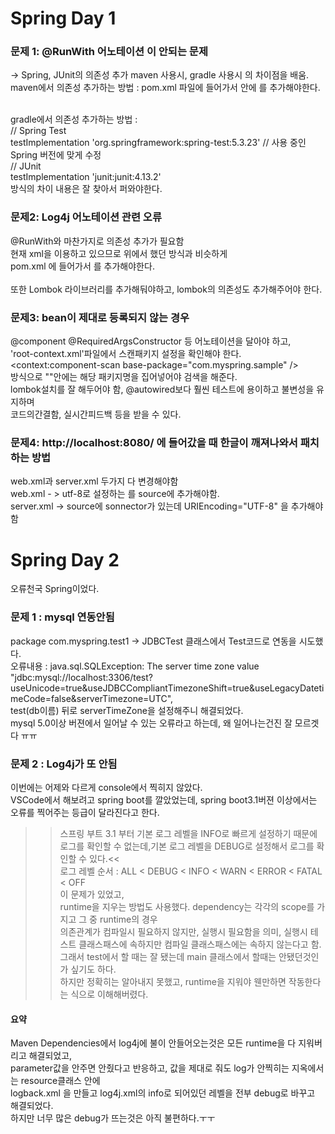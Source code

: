 # Spring Day 1

### 문제 1: @RunWith 어노테이션 이 안되는 문제<br>
-> Spring, JUnit의 의존성 추가
maven 사용시, gradle 사용시 의 차이점을 배움.<br>
maven에서 의존성 추가하는 방법 : pom.xml 파일에 들어가서 <dependencies> 안에
   <dependency> 를 추가해야한다.<br><br>

gradle에서 의존성 추가하는 방법 :<br>
    // Spring Test<br>
    testImplementation 'org.springframework:spring-test:5.3.23' // 사용 중인 Spring 버전에 맞게 수정<br>
    // JUnit<br>
    testImplementation 'junit:junit:4.13.2'<br>
방식의 차이 내용은 잘 찾아서 퍼와야한다.<br>


### 문제2: Log4j 어노테이션 관련 오류<br>
@RunWith와 마찬가지로 의존성 추가가 필요함<br>
현재 xml을 이용하고 있으므로 위에서 했던 방식과 비슷하게<br>
pom.xml 에 들어가서    <dependency> 를 추가해야한다.<br><br>
또한 Lombok 라이브러리를 추가해둬야하고, lombok의 의존성도 추가해주어야 한다.



### 문제3: bean이 제대로 등록되지 않는 경우<br>
@component @RequiredArgsConstructor 등 어노테이션을 달아야 하고,<br>
'root-context.xml'파일에서 스캔패키지 설정을 확인해야 한다.<br>
<context:component-scan base-package="com.myspring.sample" /><br>
방식으로 ""안에는 해당 패키지명을 집어넣어야 검색을 해준다.<br>
lombok설치를 잘 해두어야 함, @autowired보다 훨씬 테스트에 용이하고 불변성을 유지하며<br>
코드의간결함, 실시간피드백 등을 받을 수 있다.




### 문제4: http://localhost:8080/ 에 들어갔을 때 한글이 깨져나와서 패치하는 방법<br>
web.xml과 server.xml 두가지 다 변경해야함<br>
web.xml - > utf-8로 설정하는 <filter>를 source에 추가해야함. <br>
server.xml -> source에 sonnector가 있는데 URIEncoding="UTF-8" 을 추가해야함<br>


# Spring Day 2

오류천국 Spring이었다.

### 문제 1 : mysql 연동안됨
package com.myspring.test1 -> JDBCTest 클래스에서 Test코드로 연동을 시도했다. <br>
오류내용 : java.sql.SQLException: The server time zone value <br>
"jdbc:mysql://localhost:3306/test?useUnicode=true&useJDBCCompliantTimezoneShift=true&useLegacyDatetimeCode=false&serverTimezone=UTC",<br>
test(db이름) 뒤로 serverTimeZone을 설정해주니 해결되었다. <Br>
mysql 5.0이상 버젼에서 일어날 수 있는 오류라고 하는데, 왜 일어나는건진 잘 모르겟다 ㅠㅠ <Br>

### 문제 2 : Log4j가 또 안됨
이번에는 어제와 다르게 console에서 찍히지 않았다.  <Br>
VSCode에서 해보려고 spring boot를 깔았었는데, spring boot3.1버젼 이상에서는 오류를 찍어주는 등급이 달라진다고 한다. <Br>
>>스프링 부트 3.1 부터 기본 로그 레벨을 INFO로 빠르게 설정하기 때문에 로그를 확인할 수 없는데,기본 로그 레벨을 DEBUG로 설정해서 로그를 확인할 수 있다.<<
<br>로그 레벨 순서 : ALL < DEBUG < INFO < WARN < ERROR < FATAL < OFF <br>
이 문제가 있었고, <br>
runtime을 지우는 방법도 사용했다. dependency는 각각의 scope를 가지고 그 중 runtime의 경우 <br>
의존관계가 컴파일시 필요하지 않지만, 실행시 필요함을 의미, 실행시 테스트 클래스패스에 속하지만 컴파일 클래스패스에는 속하지 않는다고 함.<br>
그래서 test에서 할 때는 잘 됐는데 main 클래스에서 할때는 안됐던것인가 싶기도 하다.<br>
하지만 정확히는 알아내지 못했고, runtime을 지워야 웬만하면 작동한다는 식으로 이해해버렸다. <br>

#### 요약
Maven Dependencies에서 log4j에 불이 안들어오는것은 모든 runtime을 다 지워버리고 해결되었고,<br>
parameter값을 안주면 안줬다고 반응하고, 값을 제대로 줘도 log가 안찍히는 지옥에서는 resource클래스 안에 <br>
logback.xml 을 만들고 log4j.xml의 info로 되어있던 레벨을 전부 debug로 바꾸고 해결되었다.<br>
하지만 너무 많은 debug가 뜨는것은 아직 불편하다.ㅜㅜ
